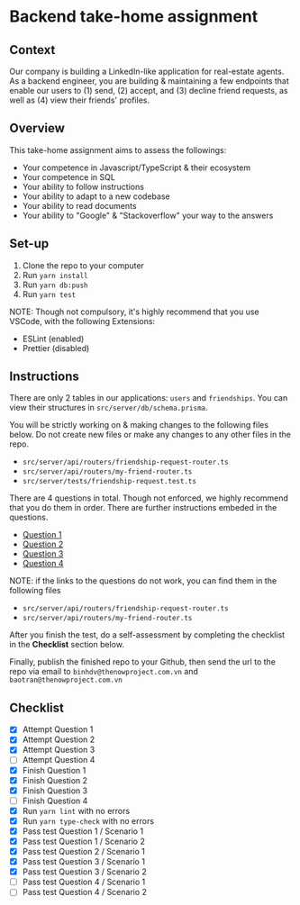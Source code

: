 # Backend take-home assignment

## Context

Our company is building a LinkedIn-like application for real-estate agents. As
a backend engineer, you are building & maintaining a few endpoints that enable
our users to (1) send, (2) accept, and (3) decline friend requests, as well as
(4) view their friends' profiles.


## Overview

This take-home assignment aims to assess the followings:
  - Your competence in Javascript/TypeScript & their ecosystem
  - Your competence in SQL
  - Your ability to follow instructions
  - Your ability to adapt to a new codebase
  - Your ability to read documents
  - Your ability to "Google" & "Stackoverflow" your way to the answers


## Set-up

  1. Clone the repo to your computer
  2. Run `yarn install`
  3. Run `yarn db:push`
  4. Run `yarn test`

NOTE: Though not compulsory, it's highly recommend that you use VSCode, with
the following Extensions:

  - ESLint (enabled)
  - Prettier (disabled)


## Instructions

There are only 2 tables in our applications: `users` and `friendships`. You can
view their structures in `src/server/db/schema.prisma`.

You will be strictly working on & making changes to the following files below.
Do not create new files or make any changes to any other files in the repo.

  - `src/server/api/routers/friendship-request-router.ts`
  - `src/server/api/routers/my-friend-router.ts`
  - `src/server/tests/friendship-request.test.ts`


There are 4 questions in total. Though not enforced, we highly recommend that
you do them in order. There are further instructions embeded in the questions.

  - [Question 1](https://github.com/TheNowProject/backend-take-home-assignment/blob/main/src/server/api/routers/friendship-request-router.ts#L98)
  - [Question 2](https://github.com/TheNowProject/backend-take-home-assignment/blob/main/src/server/api/routers/friendship-request-router.ts#L128)
  - [Question 3](https://github.com/TheNowProject/backend-take-home-assignment/blob/main/src/server/api/routers/friendship-request-router.ts#L69)
  - [Question 4](https://github.com/TheNowProject/backend-take-home-assignment/blob/main/src/server/api/routers/my-friend-router.ts#L25)

NOTE: if the links to the questions do not work, you can find them in the
following files

  - `src/server/api/routers/friendship-request-router.ts`
  - `src/server/api/routers/my-friend-router.ts`

After you finish the test, do a self-assessment by completing the checklist
in the **Checklist** section below.

Finally, publish the finished repo to your Github, then send the url
to the repo via email to `binhdv@thenowproject.com.vn` and
`baotran@thenowproject.com.vn`



## Checklist

  - [x] Attempt Question 1
  - [x] Attempt Question 2
  - [x] Attempt Question 3
  - [ ] Attempt Question 4
  - [x] Finish Question 1
  - [x] Finish Question 2
  - [x] Finish Question 3
  - [ ] Finish Question 4
  - [x] Run `yarn lint` with no errors
  - [x] Run `yarn type-check` with no errors
  - [x] Pass test Question 1 / Scenario 1
  - [x] Pass test Question 1 / Scenario 2
  - [x] Pass test Question 2 / Scenario 1
  - [x] Pass test Question 3 / Scenario 1
  - [x] Pass test Question 3 / Scenario 2
  - [ ] Pass test Question 4 / Scenario 1
  - [ ] Pass test Question 4 / Scenario 2
